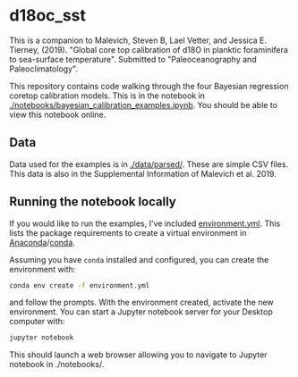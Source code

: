 # d18oc_sst

This is a companion to Malevich, Steven B, Lael Vetter, and Jessica E. Tierney, (2019). "Global core top calibration of d18O in planktic foraminifera to sea-surface temperature". Submitted to "Paleoceanography and Paleoclimatology".

This repository contains code walking through the four Bayesian regression coretop calibration models. This is in the notebook in [./notebooks/bayesian_calibration_examples.ipynb](https://github.com/brews/d18oc_sst/blob/master/notebooks/bayesian_calibration_examples.ipynb). You should be able to view this notebook online.

## Data

Data used for the examples is in [./data/parsed/](https://github.com/brews/d18oc_sst/blob/master/data/parsed/). These are simple CSV files. This data is also in the Supplemental Information of Malevich et al. 2019.

## Running the notebook locally

If you would like to run the examples, I've included [environment.yml](https://github.com/brews/d18oc_sst/blob/master/environment.yml). This lists the package requirements to create a virtual environment in [Anaconda](https://www.anaconda.com/)/[conda](https://docs.conda.io/projects/conda/en/latest/).

Assuming you have `conda` installed and configured, you can create the environment with:

```bash
conda env create -f environment.yml
```

and follow the prompts. With the environment created, activate the new environment. You can start a Jupyter notebook server for your Desktop computer with:

```bash
jupyter notebook
```

This should launch a web browser allowing you to navigate to Jupyter notebook in ./notebooks/.
